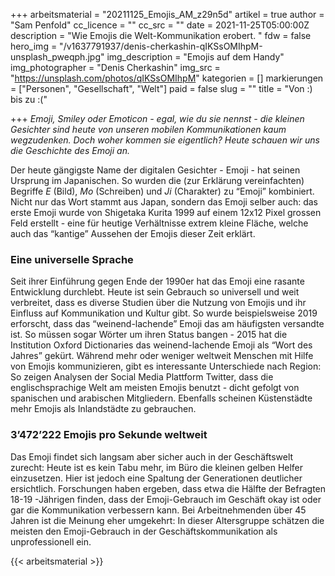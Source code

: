 +++
arbeitsmaterial = "20211125_Emojis_AM_z29n5d"
artikel = true
author = "Sam Penfold"
cc_licence = ""
cc_src = ""
date = 2021-11-25T05:00:00Z
description = "Wie Emojis die Welt-Kommunikation erobert. "
fdw = false
hero_img = "/v1637791937/denis-cherkashin-qIKSsOMIhpM-unsplash_pweqph.jpg"
img_description = "Emojis auf dem Handy"
img_photographer = "Denis Cherkashin"
img_src = "https://unsplash.com/photos/qIKSsOMIhpM"
kategorien = []
markierungen = ["Personen", "Gesellschaft", "Welt"]
paid = false
slug = ""
title = "Von :) bis zu :("

+++
_Emoji, Smiley oder Emoticon - egal, wie du sie nennst - die kleinen Gesichter sind heute von unseren mobilen Kommunikationen kaum wegzudenken. Doch woher kommen sie eigentlich? Heute schauen wir uns die Geschichte des Emoji an._

Der heute gängigste Name der digitalen Gesichter - Emoji - hat seinen Ursprung im Japanischen. So wurden die (zur Erklärung vereinfachten) Begriffe _E_ (Bild), _Mo_ (Schreiben) und _Ji_ (Charakter) zu “Emoji” kombiniert. Nicht nur das Wort stammt aus Japan, sondern das Emoji selber auch: das erste Emoji wurde von Shigetaka Kurita 1999 auf einem 12x12 Pixel grossen Feld erstellt - eine für heutige Verhältnisse extrem kleine Fläche, welche auch das “kantige” Aussehen der Emojis dieser Zeit erklärt.

### Eine universelle Sprache

Seit ihrer Einführung gegen Ende der 1990er hat das Emoji eine rasante Entwicklung durchlebt. Heute ist sein Gebrauch so universell und weit verbreitet, dass es diverse Studien über die Nutzung von Emojis und ihr Einfluss auf Kommunikation und Kultur gibt. So wurde beispielsweise 2019 erforscht, dass das “weinend-lachende” Emoji das am häufigsten versandte ist. So müssen sogar Wörter um ihren Status bangen - 2015 hat die Institution Oxford Dictionaries das weinend-lachende Emoji als “Wort des Jahres” gekürt. Während mehr oder weniger weltweit Menschen mit Hilfe von Emojis kommunizieren, gibt es interessante Unterschiede nach Region: So zeigen Analysen der Social Media Plattform Twitter, dass die englischsprachige Welt am meisten Emojis benutzt - dicht gefolgt von spanischen und arabischen Mitgliedern. Ebenfalls scheinen Küstenstädte mehr Emojis als Inlandstädte zu gebrauchen.

### 3’472’222 Emojis pro Sekunde weltweit

Das Emoji findet sich langsam aber sicher auch in der Geschäftswelt zurecht: Heute ist es kein Tabu mehr, im Büro die kleinen gelben Helfer einzusetzen. Hier ist jedoch eine Spaltung der Generationen deutlicher ersichtlich. Forschungen haben ergeben, dass etwa die Hälfte der Befragten 18-19 -Jährigen finden, dass der Emoji-Gebrauch im Geschäft okay ist oder gar die Kommunikation verbessern kann. Bei Arbeitnehmenden über 45 Jahren ist die Meinung eher umgekehrt: In dieser Altersgruppe schätzen die meisten den Emoji-Gebrauch in der Geschäftskommunikation als unprofessionell ein.




{{< arbeitsmaterial >}}

